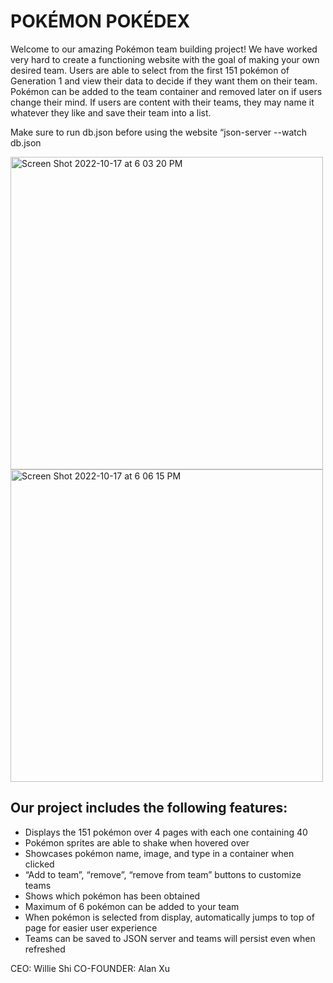# POKÉMON POKÉDEX
Welcome to our amazing Pokémon team building project! We have worked very hard to create a functioning website with the goal of making your own desired team. Users are able to select from the first 151 pokémon of Generation 1 and view their data to decide if they want them on their team. Pokémon can be added to the team container and removed later on if users change their mind. If users are content with their teams, they may name it whatever they like and save their team into a list.

Make sure to run db.json before using the website
“json-server --watch db.json

<img width="500" alt="Screen Shot 2022-10-17 at 6 03 20 PM" src="https://user-images.githubusercontent.com/104730743/196293854-a3635144-4c8e-4311-993a-3e05475ce817.png">

<img width="500" alt="Screen Shot 2022-10-17 at 6 06 15 PM" src="https://user-images.githubusercontent.com/104730743/196293919-c96dee3f-4a5b-4a0d-9044-6f369fe262d1.png">


## Our project includes the following features:
* Displays the 151 pokémon over 4 pages with each one containing 40
* Pokémon sprites are able to shake when hovered over
* Showcases pokémon name, image, and type in a container when clicked
* “Add to team”, “remove”, “remove from team” buttons to customize teams
* Shows which pokémon has been obtained
* Maximum of 6 pokémon can be added to your team
* When pokémon is selected from display, automatically jumps to top of page for easier user experience
* Teams can be saved to JSON server and teams will persist even when refreshed

CEO: Willie Shi
CO-FOUNDER: Alan Xu
